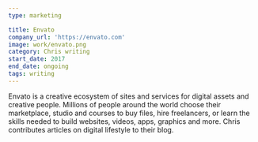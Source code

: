 ```yaml
---
type: marketing

title: Envato
company_url: 'https://envato.com'
image: work/envato.png
category: Chris writing
start_date: 2017
end_date: ongoing
tags: writing
---
```


Envato is a creative ecosystem of sites and services for digital assets and creative people. Millions of people around the world choose their marketplace, studio and courses to buy files, hire freelancers, or learn the skills needed to build websites, videos, apps, graphics and more. Chris contributes articles on digital lifestyle to their blog.
